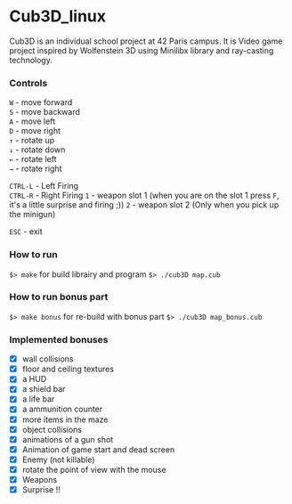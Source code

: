 # Cub3D_linux

Cub3D is an individual school project at 42 Paris campus. It is Video game project inspired by Wolfenstein 3D using Minilibx library and ray-casting technology.

### Controls  
``W`` - move forward  
``S`` - move backward  
``A`` - move left  
``D`` - move right  
``↑`` - rotate up  
``↓`` - rotate down  
``←`` - rotate left  
``→`` - rotate right  

``CTRL-L`` - Left Firing  
``CTRL-R`` - Right Firing
``1`` - weapon slot 1 (when you are on the slot 1 press ``F``, it's a little surprise and firing ;))
``2`` - weapon slot 2 (Only when you pick up the minigun)
 
``ESC`` - exit  

### How to run  
`$> make`  for build librairy and program
`$> ./cub3D map.cub`

### How to run bonus part
`$> make bonus`  for re-build with bonus part
`$> ./cub3D map_bonus.cub`

### Implemented bonuses  
- [x] wall collisions  
- [x] floor and ceiling textures  
- [x] a HUD
- [x] a shield bar
- [x] a life bar 
- [x] a ammunition counter
- [x] more items in the maze  
- [x] object collisions 
- [x] animations of a gun shot 
- [x] Animation of game start and dead screen
- [x] Enemy (not killable)
- [x] rotate the point of view with the mouse  
- [x] Weapons
- [x] Surprise !!
